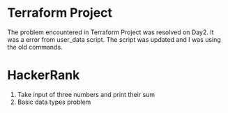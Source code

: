 # Terraform Project
The problem encountered in Terraform Project was resolved on Day2. 
It was a error from user_data script. The script was updated and I was using the old commands.

# HackerRank
1. Take input of three numbers and print their sum <br>
2. Basic data types problem
